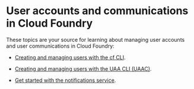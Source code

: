 # User accounts and communications in Cloud Foundry
These topics are your source for learning about managing user accounts and user communications in Cloud Foundry:

* [Creating and managing users with the cf CLI](https://docs.cloudfoundry.org/adminguide/cli-user-management.html).

* [Creating and managing users with the UAA CLI (UAAC)](https://docs.cloudfoundry.org/uaa/uaa-user-management.html).

* [Get started with the notifications service](https://docs.cloudfoundry.org/adminguide/notifications.html).